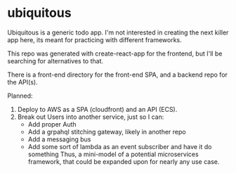 # ubiquitous

Ubiquitous is a generic todo app. I'm not interested in creating the next killer app here, its meant for practicing with different frameworks.

This repo was generated with create-react-app for the frontend, but I'll be searching for alternatives to that.

There is a front-end directory for the front-end SPA, and a backend repo for the API(s).  

Planned:

1) Deploy to AWS as a SPA (cloudfront) and an API (ECS).
2) Break out Users into another service, just so I can:
    * Add proper Auth
    * Add a grpahql stitching gateway, likely in another repo
    * Add a messaging bus
    * Add some sort of lambda as an event subscriber and have it do something
  Thus, a mini-model of a potential microservices framework, that could be expanded upon for nearly any use case.


